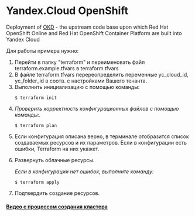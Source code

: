 # Yandex.Cloud OpenShift
Deployment of <a href='https://docs.okd.io/'>OKD</a> - the upstream code base upon which Red Hat OpenShift Online and Red Hat OpenShift Container Platform are built into Yandex Cloud

Для работы примера нужно:
<ol>
  <li>Перейти в папку "terraform" и переименовать файл terraform.example.tfvars в terraform.tfvars</li>
  <li>В файле terraform.tfvars перереопределить переменные yc_cloud_id, yc_folder_id в соотв. с настройками Вашего тенанта.</li>
<li>Выполнить инициализацию с помощью команды:
<pre><code>$ terraform init
</code></pre>
</li>
<li>
<p><em>Проверить корректность конфигурационных файлов с помощью команды:.</em></p>
<pre><code>$ terraform plan
</code></pre>
</li>
<li>
<p>Если конфигурация описана верно, в терминале отобразится список создаваемых ресурсов и их параметров.
  Если в конфигурации есть ошибки, Terraform на них укажет.</p>
</li>
<li><p>Развернуть облачные ресурсы.</p>
  <div><em> Если в конфигурации нет ошибок, выполните команду:</em></div>
<pre><code>$ terraform apply
</code></pre>
</li>
<li>Подтвердить создание ресурсов.</li>
</ol>
<h4><a href='https://youtu.be/8g2bDcHU4rU'>Видео с процессом создания кластера</a></h4>

